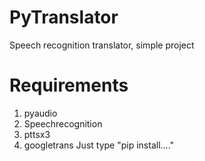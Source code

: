 # PyTranslator
Speech recognition translator, simple project

# Requirements
1. pyaudio
2. Speechrecognition
3. pttsx3
4. googletrans
Just type "pip install...."
